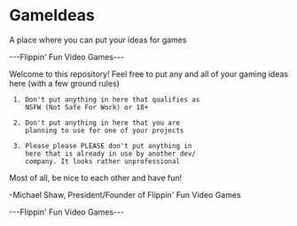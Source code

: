 # GameIdeas
A place where you can put your ideas for games

---Flippin' Fun Video Games---

Welcome to this repository! Feel free to put any and 
all of your gaming ideas here (with a few ground
rules)

     1. Don't put anything in here that qualifies as
        NSFW (Not Safe For Work) or 18+

     2. Don't put anything in here that you are
        planning to use for one of your projects

     3. Please please PLEASE don't put anything in
        here that is already in use by another dev/
        company. It looks rather unprofessional

Most of all, be nice to each other and have fun!

-Michael Shaw, President/Founder of Flippin' Fun
 Video Games

---Flippin' Fun Video Games---
